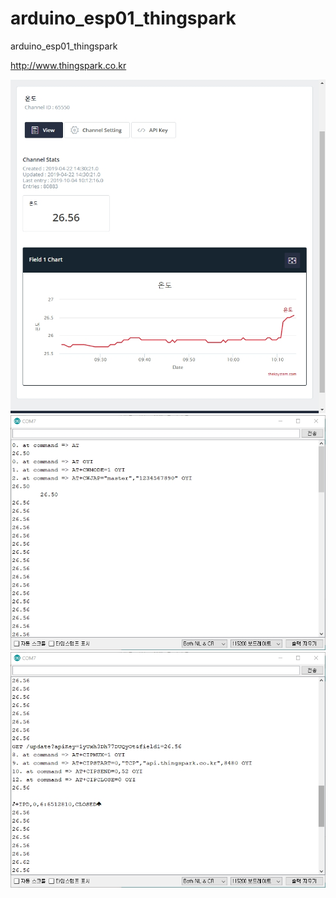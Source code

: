 # arduino_esp01_thingspark
arduino_esp01_thingspark


http://www.thingspark.co.kr


![thingspark.co.kr](https://github.com/theksystem/arduino_esp01_thingspark/blob/master/images/2019-10-04%2010%2014%2025.jpg?raw=true)
![arduino1](https://github.com/theksystem/arduino_esp01_thingspark/blob/master/images/2019-10-04%2010%2014%2036.jpg?raw=true)
![arduino2](https://github.com/theksystem/arduino_esp01_thingspark/blob/master/images/2019-10-04%2010%2014%2051.jpg?raw=true)
